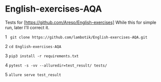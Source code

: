 # English-exercises-AQA
Tests for [https://github.com/Areso/English-exercises]
While this for simple run, later I'll correct it.

1 ``` git clone https://github.com/lambotik/English-exercises-AQA.git```
   
2 ```cd English-exercises-AQA```
   
3 ```pip3 install -r requirements.txt```
   
4 ```pytest -s -vv --alluredir=test_result/ tests/```
   
5 ```allure serve test_result```
